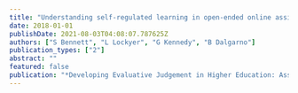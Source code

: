 ```yaml
---
title: "Understanding self-regulated learning in open-ended online assignment tasks"
date: 2018-01-01
publishDate: 2021-08-03T04:08:07.787625Z
authors: ["S Bennett", "L Lockyer", "G Kennedy", "B Dalgarno"]
publication_types: ["2"]
abstract: ""
featured: false
publication: "*Developing Evaluative Judgement in Higher Education: Assessment for Knowing …*"
---
```


